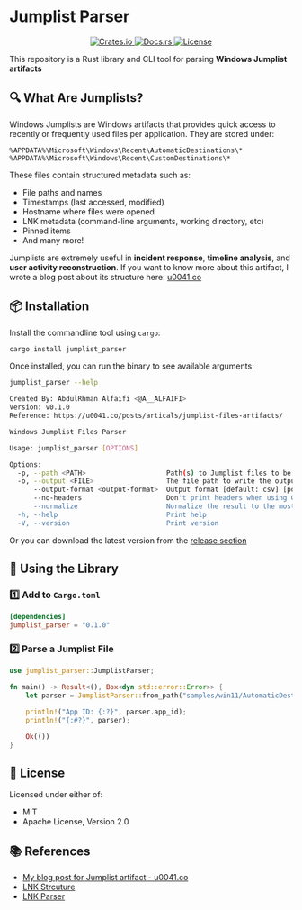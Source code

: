 # Jumplist Parser
<div align="center">
  <a href="https://crates.io/crates/jumplist_parser">
    <img src="https://img.shields.io/crates/v/jumplist_parser" alt="Crates.io">
  </a>
  <a href="https://docs.rs/jumplist_parser">
    <img src="https://docs.rs/jumplist_parser/badge.svg" alt="Docs.rs">
  </a>
  <a href="#license">
    <img src="https://img.shields.io/crates/l/jumplist_parser/0.1.0" alt="License">
  </a>
</div>

This repository is a Rust library and CLI tool for parsing **Windows Jumplist artifacts**

## 🔍 What Are Jumplists?

Windows Jumplists are Windows artifacts that provides quick access to recently or frequently used files per application. They are stored under:

```
%APPDATA%\Microsoft\Windows\Recent\AutomaticDestinations\*
%APPDATA%\Microsoft\Windows\Recent\CustomDestinations\*
````

These files contain structured metadata such as:

- File paths and names
- Timestamps (last accessed, modified)
- Hostname where files were opened
- LNK metadata (command-line arguments, working directory, etc)
- Pinned items
- And many more!

Jumplists are extremely useful in **incident response**, **timeline analysis**, and **user activity reconstruction**. If you want to know more about this artifact, I wrote a blog post about its structure here: [u0041.co](https://u0041.co/posts/articals/jumplist-files-artifacts/)

## 📦 Installation

Install the commandline tool using `cargo`:

```bash
cargo install jumplist_parser
````

Once installed, you can run the binary to see available arguments:

```bash
jumplist_parser --help
```

```bash
Created By: AbdulRhman Alfaifi <@A__ALFAIFI>
Version: v0.1.0
Reference: https://u0041.co/posts/articals/jumplist-files-artifacts/

Windows Jumplist Files Parser

Usage: jumplist_parser [OPTIONS]

Options:
  -p, --path <PATH>                    Path(s) to Jumplist files to be parsed - accepts glob (defaults to 'AutomaticDestinations' & 'CustomDestinations' for all users)
  -o, --output <FILE>                  The file path to write the output to [default: stdout]
      --output-format <output-format>  Output format [default: csv] [possible values: csv, jsonl, json]
      --no-headers                     Don't print headers when using CSV as the output format
      --normalize                      Normalize the result to the most important fields
  -h, --help                           Print help
  -V, --version                        Print version
```

Or you can download the latest version from the [release section](https://github.com/AbdulRhmanAlfaifi/jumplist_parser/releases/latest)

## 🧪 Using the Library

### 1️⃣ Add to `Cargo.toml`

```toml
[dependencies]
jumplist_parser = "0.1.0"
```

### 2️⃣ Parse a Jumplist File

```rust
use jumplist_parser::JumplistParser;

fn main() -> Result<(), Box<dyn std::error::Error>> {
    let parser = JumplistParser::from_path("samples/win11/AutomaticDestinations/4cb9c5750d51c07f.automaticDestinations-ms")?;

    println!("App ID: {:?}", parser.app_id);
    println!("{:#?}", parser);

    Ok(())
}
```

## 📝 License

Licensed under either of:

* MIT
* Apache License, Version 2.0

## 📚 References
* [My blog post for Jumplist artifact - u0041.co](https://u0041.co/posts/articals/jumplist-files-artifacts/)
* [LNK Strcuture](https://u0041.co/posts/articals/lnk-files-artifact/)
* [LNK Parser](https://github.com/AbdulRhmanAlfaifi/lnk_parser)
